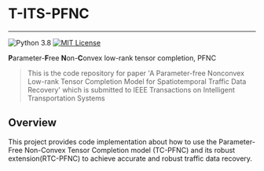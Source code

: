# T-ITS-PFNC
--------------
![Python 3.8](https://img.shields.io/badge/Python-3.8-blue.svg)
[![MIT License](https://img.shields.io/badge/license-MIT-green.svg)](https://opensource.org/licenses/MIT)

**P**arameter-**F**ree **N**on-**C**onvex low-rank tensor completion, PFNC

>This is the code repository for paper 'A Parameter-free Nonconvex Low-rank Tensor Completion Model for Spatiotemporal Traffic Data Recovery' which is submitted to IEEE Transactions on Intelligent Transportation Systems

## Overview
This project provides code implementation about how to use the Parameter-Free Non-Convex Tensor Completion model (TC-PFNC) and its robust extension(RTC-PFNC) to achieve accurate and robust traffic data recovery.

